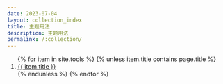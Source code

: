 ```yaml
---
date: 2023-07-04
layout: collection_index
title: 主题用法
description: 主题用法
permalink: /:collection/
---
```




<ol class="list-group list-group-numbered list-group-flush">
    {% for item in site.tools %}
    {% unless item.title contains page.title %}
    <li class="list-group-item lh-lg">
        <a class="link-offset-2 link-offset-3-hover link-underline link-underline-opacity-0 link-underline-opacity-75-hover fs-5 text-reset" href="{{ item.url }}">{{ item.title }}</a>
    </li>
    {% endunless %}
    {% endfor %}
</ol>
